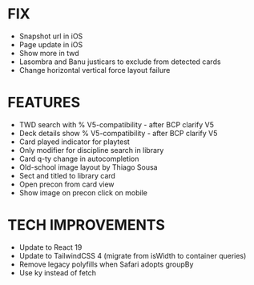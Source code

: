 # FIX
- Snapshot url in iOS
- Page update in iOS
- Show more in twd
- Lasombra and Banu justicars to exclude from detected cards
- Change horizontal vertical force layout failure

# FEATURES
- TWD search with % V5-compatibility - after BCP clarify V5
- Deck details show % V5-compatibility - after BCP clarify V5
- Card played indicator for playtest
- Only modifier for discipline search in library
- Card q-ty change in autocompletion
- Old-school image layout by Thiago Sousa
- Sect and titled to library card
- Open precon from card view
- Show image on precon click on mobile

# TECH IMPROVEMENTS
- Update to React 19
- Update to TailwindCSS 4 (migrate from isWidth to container queries)
- Remove legacy polyfills when Safari adopts groupBy
- Use ky instead of fetch
